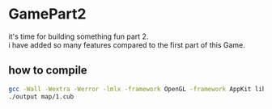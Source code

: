 # GamePart2
it's time for building something fun part 2.  
i have added so many features compared to the first part of this Game.

## how to compile

```bash
gcc -Wall -Wextra -Werror -lmlx -framework OpenGL -framework AppKit libft/src/*.c src/*.c -o output
./output map/1.cub
